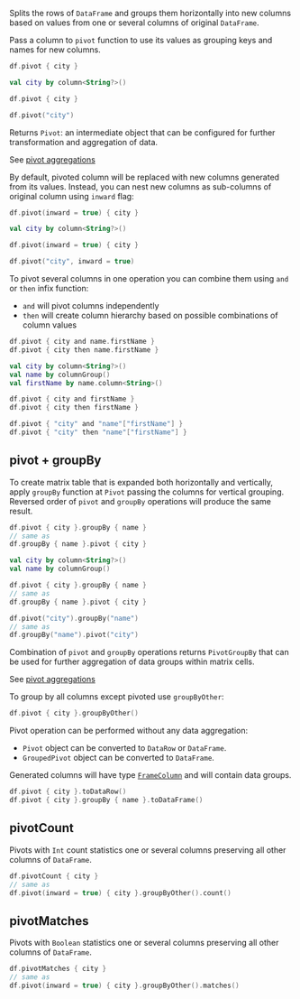 [//]: # (title: pivot)

<!---IMPORT org.jetbrains.kotlinx.dataframe.samples.api.Analyze-->

Splits the rows of `DataFrame` and groups them horizontally into new columns based on values from one or several columns of original `DataFrame`.

Pass a column to `pivot` function to use its values as grouping keys and names for new columns.

<!---FUN pivot-->
<tabs>
<tab title="Properties">

```kotlin
df.pivot { city }
```

</tab>
<tab title="Accessors">

```kotlin
val city by column<String?>()

df.pivot { city }
```

</tab>
<tab title="Strings">

```kotlin
df.pivot("city")
```

</tab></tabs>
<!---END-->

Returns `Pivot`: an intermediate object that can be configured for further transformation and aggregation of data.

See [pivot aggregations](aggregatePivot.md)

By default, pivoted column will be replaced with new columns generated from its values. Instead, you can nest new columns as sub-columns of original column using `inward` flag:

<!---FUN pivotInward-->
<tabs>
<tab title="Properties">

```kotlin
df.pivot(inward = true) { city }
```

</tab>
<tab title="Accessors">

```kotlin
val city by column<String?>()

df.pivot(inward = true) { city }
```

</tab>
<tab title="Strings">

```kotlin
df.pivot("city", inward = true)
```

</tab></tabs>
<!---END-->

To pivot several columns in one operation you can combine them using `and` or `then` infix function:
* `and` will pivot columns independently
* `then` will create column hierarchy based on possible combinations of column values

<!---FUN pivot2-->
<tabs>
<tab title="Properties">

```kotlin
df.pivot { city and name.firstName }
df.pivot { city then name.firstName }
```

</tab>
<tab title="Accessors">

```kotlin
val city by column<String?>()
val name by columnGroup()
val firstName by name.column<String>()

df.pivot { city and firstName }
df.pivot { city then firstName }
```

</tab>
<tab title="Strings">

```kotlin
df.pivot { "city" and "name"["firstName"] }
df.pivot { "city" then "name"["firstName"] }
```

</tab></tabs>
<!---END-->

## pivot + groupBy

To create matrix table that is expanded both horizontally and vertically, apply `groupBy` function at `Pivot` passing the columns for vertical grouping. Reversed order of `pivot` and `groupBy` operations will produce the same result.

<!---FUN pivotGroupBy-->
<tabs>
<tab title="Properties">

```kotlin
df.pivot { city }.groupBy { name }
// same as
df.groupBy { name }.pivot { city }
```

</tab>
<tab title="Accessors">

```kotlin
val city by column<String?>()
val name by columnGroup()

df.pivot { city }.groupBy { name }
// same as
df.groupBy { name }.pivot { city }
```

</tab>
<tab title="Strings">

```kotlin
df.pivot("city").groupBy("name")
// same as
df.groupBy("name").pivot("city")
```

</tab></tabs>
<!---END-->

Combination of `pivot` and `groupBy` operations returns `PivotGroupBy` that can be used for further aggregation of data groups within matrix cells. 

See [pivot aggregations](aggregatePivot.md)

To group by all columns except pivoted use `groupByOther`:

<!---FUN pivotGroupByOther-->

```kotlin
df.pivot { city }.groupByOther()
```

<!---END-->

Pivot operation can be performed without any data aggregation:
* `Pivot` object can be converted to `DataRow` or `DataFrame`.
* `GroupedPivot` object can be converted to `DataFrame`.

Generated columns will have type [`FrameColumn`](DataColumn.md#framecolumn) and will contain data groups.

<!---FUN pivotAsDataRowOrFrame-->

```kotlin
df.pivot { city }.toDataRow()
df.pivot { city }.groupBy { name }.toDataFrame()
```

<!---END-->

## pivotCount

Pivots with `Int` count statistics one or several columns preserving all other columns of `DataFrame`.

<!---FUN pivotCount-->

```kotlin
df.pivotCount { city }
// same as
df.pivot(inward = true) { city }.groupByOther().count()
```

<!---END-->

## pivotMatches

Pivots with `Boolean` statistics one or several columns preserving all other columns of `DataFrame`.

<!---FUN pivotMatches-->

```kotlin
df.pivotMatches { city }
// same as
df.pivot(inward = true) { city }.groupByOther().matches()
```

<!---END-->
